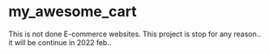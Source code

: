 # my_awesome_cart

This is not done E-commerce websites.
This project is stop for any reason..
it will be continue in 2022 feb..
